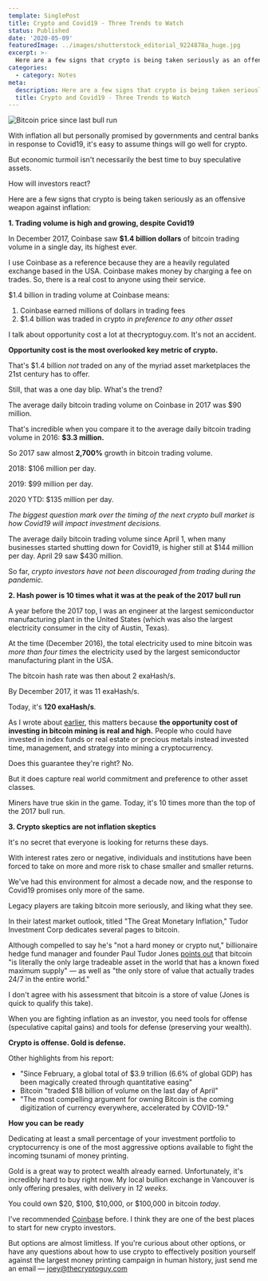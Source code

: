 ```yaml
---
template: SinglePost
title: Crypto and Covid19 - Three Trends to Watch
status: Published
date: '2020-05-09'
featuredImage: ../images/shutterstock_editorial_9224878a_huge.jpg
excerpt: >-
  Here are a few signs that crypto is being taken seriously as an offensive weapon against inflation
categories:
  - category: Notes
meta:
  description: Here are a few signs that crypto is being taken seriously as an offensive weapon against inflation
  title: Crypto and Covid19 - Three Trends to Watch
---
```


![Bitcoin price since last bull run](../images/shutterstock_editorial_9224878a_huge.jpg)

With inflation all but personally promised by governments and central banks in response to Covid19, it's easy to assume things will go well for crypto.

But economic turmoil isn't necessarily the best time to buy speculative assets.

How will investors react?

Here are a few signs that crypto is being taken seriously as an offensive weapon against inflation:

**1\. Trading volume is high and growing, despite Covid19**

In December 2017, Coinbase saw **\$1.4 billion dollars** of bitcoin trading volume in a single day, its highest ever.

I use Coinbase as a reference because they are a heavily regulated exchange based in the USA. Coinbase makes money by charging a fee on trades. So, there is a real cost to anyone using their service.

\$1.4 billion in trading volume at Coinbase means:

1. Coinbase earned millions of dollars in trading fees
2. \$1.4 billion was traded in crypto _in preference to any other asset_

I talk about opportunity cost a lot at thecryptoguy.com. It's not an accident.

**Opportunity cost is the most overlooked key metric of crypto.**

That's \$1.4 billion _not_ traded on any of the myriad asset marketplaces the 21st century has to offer.

Still, that was a one day blip. What's the trend?

The average daily bitcoin trading volume on Coinbase in 2017 was \$90 million.

That's incredible when you compare it to the average daily bitcoin trading volume in 2016: **\$3.3 million.**

So 2017 saw almost **2,700%** growth in bitcoin trading volume.

2018: \$106 million per day.

2019: \$99 million per day.

2020 YTD: \$135 million per day.

_The biggest question mark over the timing of the next crypto bull market is how Covid19 will impact investment decisions._

The average daily bitcoin trading volume since April 1, when many businesses started shutting down for Covid19, is higher still at \$144 million per day. April 29 saw \$430 million.

So far, _crypto investors have not been discouraged from trading during the pandemic._

**2\. Hash power is 10 times what it was at the peak of the 2017 bull run**

A year before the 2017 top, I was an engineer at the largest semiconductor manufacturing plant in the United States (which was also the largest electricity consumer in the city of Austin, Texas).

At the time (December 2016), the total electricity used to mine bitcoin was _more than four times_ the electricity used by the largest semiconductor manufacturing plant in the USA.

The bitcoin hash rate was then about 2 exaHash/s.

By December 2017, it was 11 exaHash/s.

Today, it's **120 exaHash/s**.

As I wrote about [earlier](https://thecryptoguy.com/posts/whats-a-halvening-should-you-care/), this matters because **the opportunity cost of investing in bitcoin mining is real and high.** People who could have invested in index funds or real estate or precious metals instead invested time, management, and strategy into mining a cryptocurrency.

Does this guarantee they're right? No.

But it does capture real world commitment and preference to other asset classes.

Miners have true skin in the game. Today, it's 10 times more than the top of the 2017 bull run.

**3\. Crypto skeptics are not inflation skeptics**

It's no secret that everyone is looking for returns these days.

With interest rates zero or negative, individuals and institutions have been forced to take on more and more risk to chase smaller and smaller returns.

We've had this environment for almost a decade now, and the response to Covid19 promises only more of the same.

Legacy players are taking bitcoin more seriously, and liking what they see.

In their latest market outlook, titled "The Great Monetary Inflation," Tudor Investment Corp dedicates several pages to bitcoin.

Although compelled to say he's "not a hard money or crypto nut," billionaire hedge fund manager and founder Paul Tudor Jones [points out](https://www.bloomberg.com/news/articles/2020-05-07/paul-tudor-jones-buys-bitcoin-says-he-s-reminded-of-gold-in-70s) that bitcoin "is literally the
only large tradeable asset in the world that has a known fixed maximum supply" &mdash; as well as "the only store of value that actually trades 24/7 in the entire world."

I don't agree with his assessment that bitcoin is a store of value (Jones is quick to qualify this take).

When you are fighting inflation as an investor, you need tools for offense (speculative capital gains) and tools for defense (preserving your wealth).

**Crypto is offense. Gold is defense.**

Other highlights from his report:

- "Since February, a global total of \$3.9 trillion (6.6% of global GDP) has been magically created through
  quantitative easing"
- Bitcoin "traded \$18 billion of volume on the last day of April"
- "The most compelling argument for owning Bitcoin is the coming digitization of currency
  everywhere, accelerated by COVID-19."

**How you can be ready**

Dedicating at least a small percentage of your investment portfolio to cryptocurrency is one of the most aggressive options available to fight the incoming tsunami of money printing.

Gold is a great way to protect wealth already earned. Unfortunately, it's incredibly hard to buy right now. My local bullion exchange in Vancouver is only offering presales, with delivery in _12 weeks_.

You could own $20, $100, $10,000, or $100,000 in bitcoin _today_.

I've recommended [Coinbase](https://www.coinbase.com/join/jking_iZ2ADA) before. I think they are one of the best places to start for new crypto investors.

But options are almost limitless. If you're curious about other options, or have any questions about how to use crypto to effectively position yourself against the largest money printing campaign in human history, just send me an email &mdash; joey@thecryptoguy.com
